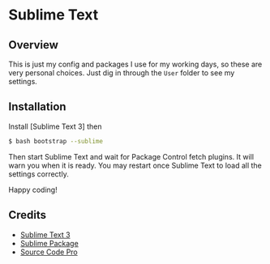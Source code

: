 # Sublime Text

## Overview
This is just my config and packages I use for my working days, so these are very personal choices. Just dig in through the `User` folder to see my settings.

## Installation
Install [Sublime Text 3] then 
``` bash
$ bash bootstrap --sublime
```
Then start Sublime Text and wait for Package Control fetch plugins. It will warn you when it is ready. You may restart once Sublime Text to load all the settings correctly. 

Happy coding! 

## Credits
- [Sublime Text 3](http://www.sublimetext.com/3)
- [Sublime Package](https://sublime.wbond.net/installation)
- [Source Code Pro](https://github.com/adobe-fonts/source-code-pro)